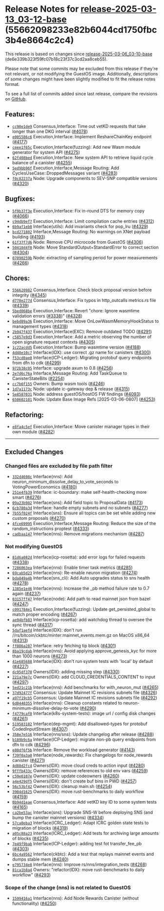 Release Notes for [**release-2025-03-13\_03-12-base**](https://github.com/dfinity/ic/tree/release-2025-03-13_03-12-base) (55662098233e82b6044cd1750fbc3b4e8664c2c4)
===================================================================================================================================================================

This release is based on changes since [release-2025-03-06\_03-10-base](https://dashboard.internetcomputer.org/release/de6e339b323f59fc07b18c23f37c3cd2aa8ceb55) (de6e339b323f59fc07b18c23f37c3cd2aa8ceb55).

Please note that some commits may be excluded from this release if they're not relevant, or not modifying the GuestOS image. Additionally, descriptions of some changes might have been slightly modified to fit the release notes format.

To see a full list of commits added since last release, compare the revisions on [GitHub](https://github.com/dfinity/ic/compare/release-2025-03-06_03-10-base...release-2025-03-13_03-12-base).

Features:
---------

* [`cc90e1de9`](https://github.com/dfinity/ic/commit/cc90e1de9) Consensus,Interface: Time out vetKD requests that take longer than one DKG interval ([#4078](https://github.com/dfinity/ic/pull/4078))
* [`e005586c6`](https://github.com/dfinity/ic/commit/e005586c6) Execution,Interface: Implement ReshareChainKey endpoint ([#4177](https://github.com/dfinity/ic/pull/4177))
* [`ceee1f65c`](https://github.com/dfinity/ic/commit/ceee1f65c) Execution,Interface(fuzzing): Add new Wasm module generator for system API ([#4275](https://github.com/dfinity/ic/pull/4275))
* [`62f408bed`](https://github.com/dfinity/ic/commit/62f408bed) Execution,Interface: New system API to retrieve liquid cycle balance of a canister ([#4255](https://github.com/dfinity/ic/pull/4255))
* [`5ed9bb96f`](https://github.com/dfinity/ic/commit/5ed9bb96f) Execution,Interface,Message Routing: Add CyclesUseCase::DroppedMessages variant ([#4283](https://github.com/dfinity/ic/pull/4283))
* [`f0c82237a`](https://github.com/dfinity/ic/commit/f0c82237a) Node: Upgrade components to SEV-SNP compatible versions ([#4320](https://github.com/dfinity/ic/pull/4320))

Bugfixes:
---------

* [`5f9b37f3e`](https://github.com/dfinity/ic/commit/5f9b37f3e) Execution,Interface: Fix in-round DTS for memory copy ([#4066](https://github.com/dfinity/ic/pull/4066))
* [`c94db9ef7`](https://github.com/dfinity/ic/commit/c94db9ef7) Execution,Interface: Limit compilation cache entries ([#4312](https://github.com/dfinity/ic/pull/4312))
* [`6b9af1eb0`](https://github.com/dfinity/ic/commit/6b9af1eb0) Interface(utils): Add invariants check for pop\_lru ([#4329](https://github.com/dfinity/ic/pull/4329))
* [`bcd271802`](https://github.com/dfinity/ic/commit/bcd271802) Interface,Message Routing: No warnings on XNet payload building ([#4193](https://github.com/dfinity/ic/pull/4193))
* [`61f37f7d6`](https://github.com/dfinity/ic/commit/61f37f7d6) Node: Remove CPU microcode from GuestOS ([#4306](https://github.com/dfinity/ic/pull/4306))
* [`50418d4f0`](https://github.com/dfinity/ic/commit/50418d4f0) Node: Move StandardOutput+StandardError to correct section ([#4304](https://github.com/dfinity/ic/pull/4304))
* [`07090259b`](https://github.com/dfinity/ic/commit/07090259b) Node: extracting of sampling period for power measurements ([#4266](https://github.com/dfinity/ic/pull/4266))

Chores:
-------

* [`556620982`](https://github.com/dfinity/ic/commit/556620982) Consensus,Interface: Check block proposal version before integrity ([#4345](https://github.com/dfinity/ic/pull/4345))
* [`d778e277d`](https://github.com/dfinity/ic/commit/d778e277d) Consensus,Interface: Fix typos in http\_outcalls metrics.rs file ([#4339](https://github.com/dfinity/ic/pull/4339))
* [`5bed068be`](https://github.com/dfinity/ic/commit/5bed068be) Execution,Interface: Revert "chore: Ignore wasmtime validation errors ([#3338](https://github.com/dfinity/ic/pull/3338))" ([#4328](https://github.com/dfinity/ic/pull/4328))
* [`bebd89a36`](https://github.com/dfinity/ic/commit/bebd89a36) Execution,Interface: Move OnLowWasmMemoryHookStatus to management types ([#4318](https://github.com/dfinity/ic/pull/4318))
* [`2b947f437`](https://github.com/dfinity/ic/commit/2b947f437) Execution,Interface(EXC): Remove outdated TODO ([#4291](https://github.com/dfinity/ic/pull/4291))
* [`c5857e9d3`](https://github.com/dfinity/ic/commit/c5857e9d3) Execution,Interface: Add a metric observing the number of open signature request contexts ([#4305](https://github.com/dfinity/ic/pull/4305))
* [`1c22acdd5`](https://github.com/dfinity/ic/commit/1c22acdd5) Execution,Interface: Bump wasmtime version ([#4188](https://github.com/dfinity/ic/pull/4188))
* [`4d40e10c7`](https://github.com/dfinity/ic/commit/4d40e10c7) Interface(IDX): use correct .gz name for canisters ([#4300](https://github.com/dfinity/ic/pull/4300))
* [`f53cd0ae0`](https://github.com/dfinity/ic/commit/f53cd0ae0) Interface(ICP-Ledger): Migrating protobuf query endpoints from dfn to cdk ([#4299](https://github.com/dfinity/ic/pull/4299))
* [`972b38c05`](https://github.com/dfinity/ic/commit/972b38c05) Interface: upgrade axum to 0.8 ([#4256](https://github.com/dfinity/ic/pull/4256))
* [`2e7d6c76a`](https://github.com/dfinity/ic/commit/2e7d6c76a) Interface,Message Routing: Add TaskQueue to CanisterStateBits ([#2254](https://github.com/dfinity/ic/pull/2254))
* [`cc7b6f155`](https://github.com/dfinity/ic/commit/cc7b6f155) Owners: Bump wasm tools ([#4246](https://github.com/dfinity/ic/pull/4246))
* [`1d7a1173c`](https://github.com/dfinity/ic/commit/1d7a1173c) Node: update ic-gateway dep & release ([#4315](https://github.com/dfinity/ic/pull/4315))
* [`5e8587031`](https://github.com/dfinity/ic/commit/5e8587031) Node: address guestOS/hostOS FW findings ([#4093](https://github.com/dfinity/ic/pull/4093))
* [`650602101`](https://github.com/dfinity/ic/commit/650602101) Node: Update Base Image Refs [2025-03-06-0807] ([#4253](https://github.com/dfinity/ic/pull/4253))

Refactoring:
------------

* [`e8fa4c5ef`](https://github.com/dfinity/ic/commit/e8fa4c5ef) Execution,Interface: Move canister manager types in their own module ([#4282](https://github.com/dfinity/ic/pull/4282))

-------------------------------------------

## Excluded Changes

### Changed files are excluded by file path filter
* [`332d4698c`](https://github.com/dfinity/ic/commit/332d4698c) Interface(nns): Add neuron\_minimum\_dissolve\_delay\_to\_vote\_seconds to VotingPowerEconomics ([#4180](https://github.com/dfinity/ic/pull/4180))
* [`251e4fb39`](https://github.com/dfinity/ic/commit/251e4fb39) Interface: ic-boundary: make self-health-checking more smart ([#4276](https://github.com/dfinity/ic/pull/4276))
* [`09a23b982`](https://github.com/dfinity/ic/commit/09a23b982) Interface(sns): Add field topic to ProposalData ([#4173](https://github.com/dfinity/ic/pull/4173))
* [`6cb780a3d`](https://github.com/dfinity/ic/commit/6cb780a3d) Interface: handle empty subnets and no subnets ([#4277](https://github.com/dfinity/ic/pull/4277))
* [`7b55f024f`](https://github.com/dfinity/ic/commit/7b55f024f) Interface(sns): Ensure all topics can be set while adding new custom proposals ([#4270](https://github.com/dfinity/ic/pull/4270))
* [`4fce69995`](https://github.com/dfinity/ic/commit/4fce69995) Execution,Interface,Message Routing: Reduce the size of the random\_instructions proptest ([#4333](https://github.com/dfinity/ic/pull/4333))
* [`cadbaa147`](https://github.com/dfinity/ic/commit/cadbaa147) Interface(nns): Remove migrations mechanism ([#4287](https://github.com/dfinity/ic/pull/4287))

### Not modifying GuestOS
* [`81d6a082d`](https://github.com/dfinity/ic/commit/81d6a082d) Interface(icp-rosetta): add error logs for failed requests ([#4338](https://github.com/dfinity/ic/pull/4338))
* [`7286063ea`](https://github.com/dfinity/ic/commit/7286063ea) Interface(nns): Enable timer task metrics ([#4285](https://github.com/dfinity/ic/pull/4285))
* [`69cab5d23`](https://github.com/dfinity/ic/commit/69cab5d23) Interface(nns): Re-enable neuron migration ([#4274](https://github.com/dfinity/ic/pull/4274))
* [`bda849a4b`](https://github.com/dfinity/ic/commit/bda849a4b) Interface(sns\_cli): Add Auto upgrades status to sns health ([#4278](https://github.com/dfinity/ic/pull/4278))
* [`1385e1e46`](https://github.com/dfinity/ic/commit/1385e1e46) Interface(nns): Increase the \_pb method failure rate to 0.7 again ([#4237](https://github.com/dfinity/ic/pull/4237))
* [`03157ff47`](https://github.com/dfinity/ic/commit/03157ff47) Interface(node): Add path to read mainnet json from bazel ([#4247](https://github.com/dfinity/ic/pull/4247))
* [`c091784e1`](https://github.com/dfinity/ic/commit/c091784e1) Execution,Interface(fuzzing): Update get\_persisted\_global to match proper encoding ([#4267](https://github.com/dfinity/ic/pull/4267))
* [`ae94bfb83`](https://github.com/dfinity/ic/commit/ae94bfb83) Interface(icp-rosetta): add watchdog thread to oversee the sync thread ([#4317](https://github.com/dfinity/ic/pull/4317))
* [`5daf1aefd`](https://github.com/dfinity/ic/commit/5daf1aefd) Interface(IDX): don't run //rs/bitcoin/ckbtc/minter:mainnet\_events.mem.gz on MacOS x86\_64 ([#4313](https://github.com/dfinity/ic/pull/4313))
* [`ff086a287`](https://github.com/dfinity/ic/commit/ff086a287) Interface: retry fetching tip block ([#4301](https://github.com/dfinity/ic/pull/4301))
* [`8ba19cdab`](https://github.com/dfinity/ic/commit/8ba19cdab) Interface(nns): Avoid applying approve\_genesis\_kyc for more than 1000 neurons ([#4273](https://github.com/dfinity/ic/pull/4273))
* [`41e685688`](https://github.com/dfinity/ic/commit/41e685688) Interface(IDX): don't run system tests with 'local' by default ([#4227](https://github.com/dfinity/ic/pull/4227))
* [`dc95df370`](https://github.com/dfinity/ic/commit/dc95df370) Owners(IDX): adding missing step ([#4330](https://github.com/dfinity/ic/pull/4330))
* [`221a79e7c`](https://github.com/dfinity/ic/commit/221a79e7c) Owners(IDX): add CLOUD\_CREDENTIALS\_CONTENT to input ([#4297](https://github.com/dfinity/ic/pull/4297))
* [`5ed21c21b`](https://github.com/dfinity/ic/commit/5ed21c21b) Interface(nns): Add benchmarks for with\_neuron\_mut ([#4265](https://github.com/dfinity/ic/pull/4265))
* [`37d92477f`](https://github.com/dfinity/ic/commit/37d92477f) Consensus: Update Mainnet IC revisions subnets file ([#4326](https://github.com/dfinity/ic/pull/4326))
* [`a97f19cb5`](https://github.com/dfinity/ic/commit/a97f19cb5) Consensus: Update Mainnet IC revisions subnets file ([#4292](https://github.com/dfinity/ic/pull/4292))
* [`6d0448355`](https://github.com/dfinity/ic/commit/6d0448355) Interface(nns): Cleanup constants related to neuron-minimum-dissolve-delay-to-vote ([#4290](https://github.com/dfinity/ic/pull/4290))
* [`f4779caf0`](https://github.com/dfinity/ic/commit/f4779caf0) Interface(k8s-system-tests): image url / config disk changes ([#4261](https://github.com/dfinity/ic/pull/4261))
* [`519583182`](https://github.com/dfinity/ic/commit/519583182) Interface(dep-mgmt): Add disallowed-types for protobuf CodedInputStream ([#4307](https://github.com/dfinity/ic/pull/4307))
* [`358e7e516`](https://github.com/dfinity/ic/commit/358e7e516) Interface(nns/sns): Update changelog after release ([#4288](https://github.com/dfinity/ic/pull/4288))
* [`b189b9c6a`](https://github.com/dfinity/ic/commit/b189b9c6a) Interface(ICP-Ledger): migrate non-pb query endpoints from dfn to cdk ([#4296](https://github.com/dfinity/ic/pull/4296))
* [`e80df6f5b`](https://github.com/dfinity/ic/commit/e80df6f5b) Interface: Remove the workload generator ([#4143](https://github.com/dfinity/ic/pull/4143))
* [`f39f0a3a0`](https://github.com/dfinity/ic/commit/f39f0a3a0) Interface(node\_rewards): Fix changelogs for node\_rewards canister ([#4271](https://github.com/dfinity/ic/pull/4271))
* [`4d88d2fc4`](https://github.com/dfinity/ic/commit/4d88d2fc4) Owners(IDX): move cloud creds to action input ([#4280](https://github.com/dfinity/ic/pull/4280))
* [`9fffb433c`](https://github.com/dfinity/ic/commit/9fffb433c) Owners(IDX): remove references to old env vars ([#4259](https://github.com/dfinity/ic/pull/4259))
* [`c59e6107e`](https://github.com/dfinity/ic/commit/c59e6107e) Owners(IDX): update codeowners ([#4260](https://github.com/dfinity/ic/pull/4260))
* [`a4e429df5`](https://github.com/dfinity/ic/commit/a4e429df5) Owners(IDX): don't create buf bins in PWD ([#4257](https://github.com/dfinity/ic/pull/4257))
* [`56c53bf42`](https://github.com/dfinity/ic/commit/56c53bf42) Owners(IDX): cleanup main.sh ([#4254](https://github.com/dfinity/ic/pull/4254))
* [`3904d1625`](https://github.com/dfinity/ic/commit/3904d1625) Owners(IDX): move rust-benchmarks to daily workflow ([#4159](https://github.com/dfinity/ic/pull/4159))
* [`0b94d1eae`](https://github.com/dfinity/ic/commit/0b94d1eae) Consensus,Interface: Add vetKD key ID to some system tests ([#4165](https://github.com/dfinity/ic/pull/4165))
* [`ca2be53ac`](https://github.com/dfinity/ic/commit/ca2be53ac) Interface(sns): Upgrade SNS-W before deploying SNS (and bump the canister mainnet versions) ([#4334](https://github.com/dfinity/ic/pull/4334))
* [`57ca0eba3`](https://github.com/dfinity/ic/commit/57ca0eba3) Interface(ICRC\_Ledger): Adapt ICRC golden state tests to migration of blocks ([#4319](https://github.com/dfinity/ic/pull/4319))
* [`a05c88a23`](https://github.com/dfinity/ic/commit/a05c88a23) Interface(ICRC\_Ledger): Add tests for archiving large amounts of blocks ([#4235](https://github.com/dfinity/ic/pull/4235))
* [`7e49f9bab`](https://github.com/dfinity/ic/commit/7e49f9bab) Interface(ICP-Ledger): adding test fot transfer\_fee\_pb ([#4303](https://github.com/dfinity/ic/pull/4303))
* [`6bc4a9562`](https://github.com/dfinity/ic/commit/6bc4a9562) Interface(ckbtc): Add a test that replays mainnet events and dumps stable mem ([#4240](https://github.com/dfinity/ic/pull/4240))
* [`e795734e8`](https://github.com/dfinity/ic/commit/e795734e8) Interface(nns): Improve rs/nns/integration\_tests ([#4268](https://github.com/dfinity/ic/pull/4268))
* [`81ca1b8a4`](https://github.com/dfinity/ic/commit/81ca1b8a4) Owners: "refactor(IDX): move rust-benchmarks to daily workflow" ([#4293](https://github.com/dfinity/ic/pull/4293))

### Scope of the change (nns) is not related to GuestOS
* [`1599416a1`](https://github.com/dfinity/ic/commit/1599416a1) Interface(nns): Add Node Rewards Canister (without functionality) ([#4250](https://github.com/dfinity/ic/pull/4250))
